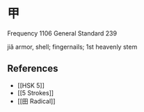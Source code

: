 # 甲
Frequency 1106
General Standard 239

jiǎ
armor, shell; fingernails; 1st heavenly stem

## References
- [[HSK 5]]
- [[5 Strokes]]
- [[田 Radical]]